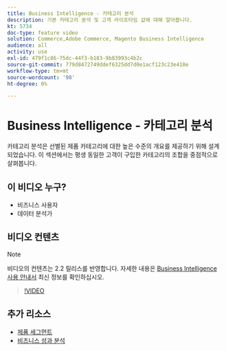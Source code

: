 ```yaml
---
title: Business Intelligence - 카테고리 분석
description: 기본 카테고리 분석 및 고객 라이프타임 값에 대해 알아봅니다.
kt: 5734
doc-type: feature video
solution: Commerce,Adobe Commerce, Magento Business Intelligence
audience: all
activity: use
exl-id: 479f1c86-75dc-44f3-b183-9b83993c4b2c
source-git-commit: 779d8472749ddef6325dd7d0e1acf123c23e418e
workflow-type: tm+mt
source-wordcount: '98'
ht-degree: 0%

---
```


# Business Intelligence - 카테고리 분석

카테고리 분석은 선별된 제품 카테고리에 대한 높은 수준의 개요를 제공하기 위해 설계되었습니다. 이 섹션에서는 평생 동일한 고객이 구입한 카테고리의 조합을 중점적으로 살펴봅니다.

## 이 비디오 누구?

- 비즈니스 사용자
- 데이터 분석가

## 비디오 컨텐츠

>[!NOTE]
>
>비디오의 컨텐츠는 2.2 릴리스를 반영합니다. 자세한 내용은 [Business Intelligence 사용 안내서](https://docs.magento.com/mbi/) 최신 정보를 확인하십시오.

>[!VIDEO](https://video.tv.adobe.com/v/37904/?quality=12&learn=on)

## 추가 리소스

- [제품 세그먼트](https://docs.magento.com/mbi/best-practices/segment-filter.html#product-segments)
- [비즈니스 성과 분석](https://docs.magento.com/mbi/data-analyst/analysis/bus-perf-analysis.html)
